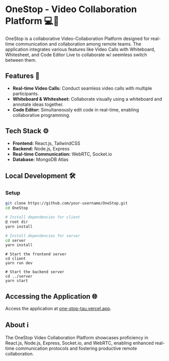 # OneStop - Video Collaboration Platform 💻🚀

OneStop is a collaborative Video-Collaboration Platform designed for real-time communication and collaboration among remote teams. The application integrates various features like Video Calls with Whiteboard, Whitesheet, and Code Editor Live to collaborate w/ seemless switch between them.

## Features 🌟

- **Real-time Video Calls:** Conduct seamless video calls with multiple participants.
- **Whiteboard & Whitesheet:** Collaborate visually using a whiteboard and annotate ideas together.
- **Code Editor:** Simultaneously edit code in real-time, enabling collaborative programming.

## Tech Stack ⚙️

- **Frontend:** React.js, TailwindCSS
- **Backend:** Node.js, Express
- **Real-time Communication:** WebRTC, Socket.io
- **Database:** MongoDB Atlas

## Local Development 🛠️

### Setup

```bash
git clone https://github.com/your-username/OneStop.git
cd OneStop

# Install dependencies for client
@ root dir
yarn install

# Install dependencies for server
cd server
yarn install


```
```
# Start the frontend server
cd client
yarn run dev

# Start the backend server
cd ../server
yarn start
```


## Accessing the Application 🌐

Access the application at [one-stop-tau.vercel.app](one-stop-tau.vercel.app).


## About ℹ️

The OneStop Video Collaboration Platform showcases proficiency in React.js, Node.js, Express, Socket.io, and WebRTC, enabling enhanced real-time communication protocols and fostering productive remote collaboration.


